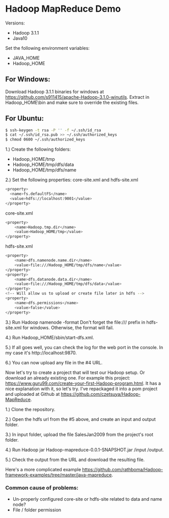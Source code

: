 # Hadoop MapReduce Demo

Versions:
 - Hadoop 3.1.1
 - Java10

Set the following environment variables:
 - JAVA_HOME
 - Hadoop_HOME

## For Windows:
Download Hadoop 3.1.1 binaries for windows at https://github.com/s911415/apache-Hadoop-3.1.0-winutils. Extract in Hadoop_HOME\bin and make sure to override the existing files.

## For Ubuntu:
```sh
$ ssh-keygen -t rsa -P '' -f ~/.ssh/id_rsa
$ cat ~/.ssh/id_rsa.pub >> ~/.ssh/authorized_keys
$ chmod 0600 ~/.ssh/authorized_keys
```

1.) Create the following folders:
 * Hadoop_HOME/tmp
 * Hadoop_HOME/tmp/dfs/data
 * Hadoop_HOME/tmp/dfs/name

2.) Set the following properties:
core-site.xml and hdfs-site.xml
```sh
<property>
  <name>fs.defaultFS</name>
  <value>hdfs://localhost:9001</value>
</property>
```
core-site.xml
```sh
<property>
	<name>Hadoop.tmp.dir</name>
	<value>Hadoop_HOME/tmp</value>
</property>
```
hdfs-site.xml
```sh
<property>
	<name>dfs.namenode.name.dir</name>
	<value>file:///Hadoop_HOME/tmp/dfs/name</value>
</property>
<property>
	<name>dfs.datanode.data.dir</name>
	<value>file:///Hadoop_HOME/tmp/dfs/data</value>
</property>
<!-- Will allow us to upload or create file later in hdfs -->
<property>
	<name>dfs.permissions</name>
	<value>false</value>
</property>
```

3.) Run Hadoop namenode -format
Don't forget the file:/// prefix in hdfs-site.xml for windows. Otherwise, the format will fail.

4.) Run Hadoop_HOME/sbin/start-dfs.xml.

5.) If all goes well, you can check the log for the web port in the console. In my case it's http://localhost:9870.

6.) You can now upload any file in the #4 URL.

Now let's try to create a project that will test our Hadoop setup. Or download an already existing one. For example this project: https://www.guru99.com/create-your-first-Hadoop-program.html. It has a nice explanation with it, so let's try. I've repackaged it into a pom project and uploaded at Github at https://github.com/czetsuya/Hadoop-MapReduce.

1.) Clone the repository.

2.) Open the hdfs url from the #5 above, and create an input and output folder.

3.) In input folder, upload the file SalesJan2009 from the project's root folder.

4.) Run Hadoop jar Hadoop-mapreduce-0.0.1-SNAPSHOT.jar /input /output.

5.) Check the output from the URL and download the resulting file.

Here's a more complicated example https://github.com/rathboma/Hadoop-framework-examples/tree/master/java-mapreduce.

### Common cause of problems:
 * Un-properly configured core-site or hdfs-site related to data and name node?
 * File / folder permission
